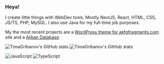 ### Heya!

I create little things with WebDev tools. Mostly NextJS, React, HTML, CSS, JS/TS, PHP, MySQL. I also use Java for my full-time job purposes.

My the most recent projects are a [WordPress theme for akfgfragments.com](https://github.com/TimaGribanov/akfgfragments_theme) site and a [Ajikan Database](https://github.com/TimaGribanov/ajikan-database).

![TimaGribanov's GitHub stats](https://github-readme-stats.vercel.app/api?username=TimaGribanov&show_icons=true&theme=transparent)
![TimaGribanov's GitHub stats](https://github-readme-stats.vercel.app/api/top-langs?username=TimaGribanov&theme=transparent)

![JavaScript](https://img.shields.io/badge/javascript-black?style=for-the-badge&logo=javascript) ![TypeScript](https://img.shields.io/badge/typescript-black?style=for-the-badge&logo=typescript)
